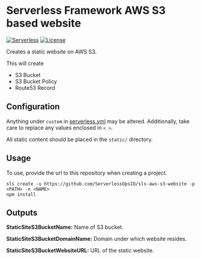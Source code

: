 # Serverless Framework AWS S3 based website
[![Serverless](http://public.serverless.com/badges/v3.svg)](http://www.serverless.com)
[![License](https://img.shields.io/badge/License-BSD%202--Clause-orange.svg)](https://opensource.org/licenses/BSD-2-Clause)

Creates a static website on AWS S3.

This will create
* S3 Bucket
* S3 Bucket Policy
* Route53 Record

## Configuration
Anything under `custom` in [serverless.yml](./serverless.yml) may be altered.  Additionally, take care to replace any values enclosed in `< >`.

All static content should be placed in the `static/` directory.

## Usage
To use, provide the url to this repository when creating a project.

```
sls create -u https://github.com/ServerlessOpsIO/sls-aws-s3-website -p <PATH> -n <NAME>
npm install
```

## Outputs

__StaticSiteS3BucketName:__ Name of S3 bucket.

__StaticSiteS3BucketDomainName:__ Domain under which website resides.

__StaticSiteS3BucketWebsiteURL:__ URL of the static website.
